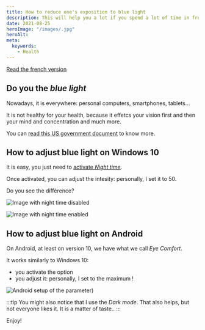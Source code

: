 ```yaml
---
title: How to reduce one's exposition to blue light
description: This will help you a lot if you spend a lot of time in front of a screen
date: 2021-08-25
heroImage: "/images/.jpg"
heroAlt:
meta:
  keywords:
    - Health
---
```


[Read the french version](../fr/articles/2021-08-25-reduire-son-exposition-a-la-lumiere-bleue.md)

## Do you the _blue light_

Nowadays, it is everywhere: personal computers, smartphones, tablets...

It is not healthy for your health, because it effetcs your vision first and then your mind and concentration and much more.

You can [read this US government document](https://ap.lbl.gov/ehs/safety/nir/assets/docs/Blue%20Light%20Hazard%20Safety%20Tips.pdf) to know more.

## How to adjust blue light on Windows 10

It is easy, you just need to [activate _Night time_](https://support.microsoft.com/en-us/windows/set-your-display-for-night-time-in-windows-10-18fe903a-e0a1-8326-4c68-fd23d7aaf136).

Once activated, you can adjust the intesity: personally, I set it to 50.

Do you see the différence?

![Image with night time disabled](/images/reduce-blue-light-windows-10-without-nighttime.jpg)

![Image with night time enabled](/images/reduce-blue-light-windows-10-with-nighttime.jpg)

## How to adjust blue light on Android

On Android, at least on version 10, we have what we call _Eye Comfort_.

It works similarly to Windows 10:

- you activate the option
- you adjust it: personally, I set to the maximum !

![Android setup of the parameter](/images/reduce-blue-light-android.jpg))

:::tip
You might also notice that I use the _Dark mode_. That also helps, but not everyone likes it. It is a matter of taste..
:::

Enjoy!
